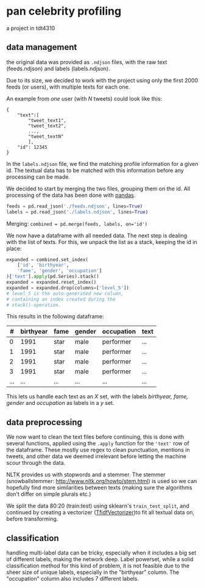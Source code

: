 # pan celebrity profiling
a project in tdt4310

## data management
the original data was provided as `.ndjson` files, with the raw text (feeds.ndjson) and labels (labels.ndjson).

Due to its size, we decided to work with the project using only the first 2000 feeds (or users), with multiple texts for each one.

An example from _one_ user (with *N* tweets) could look like this:

```
{
	"text":[
		"tweet_text1",
		"tweet_text2",
		...,
		"tweet_textN"
		], 
	"id": 12345
}
```

In the `labels.ndjson` file, we find the matching profile information for a given id. The textual data has to be matched with this information before any processing can be made.

We decided to start by merging the two files, grouping them on the id. All processing of the data has been done with [pandas](https://pandas.pydata.org/).

```python
feeds = pd.read_json('./feeds.ndjson', lines=True)
labels = pd.read_json('./labels.ndjson', lines=True)
```
Merging:
`combined = pd.merge(feeds, labels, on='id')`

We now have a dataframe with all needed data. The next step is dealing with the list of texts. For this, we unpack the list as a stack, keeping the id in place:

```python
expanded = combined.set_index(
    ['id', 'birthyear',
	'fame', 'gender', 'occupation']
)['text'].apply(pd.Series).stack()
expanded = expanded.reset_index()
expanded = expanded.drop(columns=['level_5'])
# level_5 is the auto-generated new column, 
# containing an index created during the
# stack()-operation.

```

This results in the following dataframe:

|#|birthyear|fame|gender|occupation	|text|
|---|---|---|---|---|---|
|0|1991|star|male|performer|...|
|1|1991|star|male|performer|...|
|2|1991|star|male|performer|...|
|3|1991|star|male|performer|...|
|...|...|...|...|...|...|


This lets us handle each text as an _X_ set, with the labels _birthyear, fame, gender_ and _occupation_ as labels in a _y_ set.

## data preprocessing

We now want to clean the text files before continuing, this is done with several functions, applied using the `.apply` function for the `'text'` row of the dataframe. These mostly use regex to clean punctuation, mentions in tweets, and other data we deemed irrelevant before letting the machine scour through the data.

NLTK provides us with stopwords and a stemmer. The stemmer (snowballstemmer: http://www.nltk.org/howto/stem.html) is used so we can hopefully find more similarities between texts (making sure the algorithms don't differ on simple plurals etc.)

We split the data 80:20 (train:test) using sklearn's `train_test_split`, and continued by creating a vectorizer ([TfidfVectorizer](https://scikit-learn.org/stable/modules/generated/sklearn.feature_extraction.text.TfidfVectorizer.html))to fit all textual data on, before transforming. 

## classification
handling multi-label data can be tricky, especially when it includes a big set of different labels, making the network deep. Label powerset, while a solid classification method for this kind of problem, it is not feasible due to the sheer size of unique labels, especially in the "birthyear" column. The "occupation" column also includes 7 different labels.
